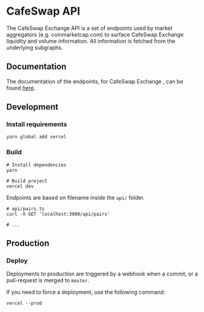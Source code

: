 # CafeSwap API

The CafeSwap Exchange API is a set of endpoints used by market aggregators (e.g. coinmarketcap.com) to surface CafeSwap Exchange liquidity
and volume information. All information is fetched from the underlying subgraphs.

## Documentation

The documentation of the endpoints, for CafeSwap Exchange , can be found [here](Documentation.md).


## Development

### Install requirements

```shell
yarn global add vercel
```

### Build

```shell
# Install dependencies
yarn

# Build project
vercel dev
```

Endpoints are based on filename inside the `api/` folder.

```shell
# api/pairs.ts
curl -X GET 'localhost:3000/api/pairs'

# ...
```

## Production

### Deploy

Deployments to production are triggered by a webhook when a commit, or a pull-request is merged to `master`.

If you need to force a deployment, use the following command:

```shell
vercel --prod
```
